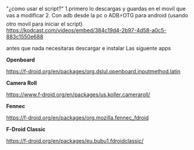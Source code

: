 "¿como usar el script?"
 1.primero lo descargas y guardas en el movil que vas a modificar 
2. Con adb desde la pc o ADB⚡OTG para android (usando otro movil para iniciar el script)
https://kodcast.com/videos/embed/384c19d4-2b97-4d58-a0c5-883c1550e688

antes que nada necesitaras descargar e instalar Las siguente apps

**Openboard**

https://f-droid.org/en/packages/org.dslul.openboard.inputmethod.latin

**Camera Roll** 			

https://www.f-droid.org/en/packages/us.koller.cameraroll/

**Fennec**

https://f-droid.org/en/packages/org.mozilla.fennec_fdroid

**F-Droid Classic**

https://f-droid.org/en/packages/eu.bubu1.fdroidclassic/

